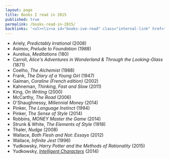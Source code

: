 ```yaml
---
layout: page
title: Books I read in 2015
published: true
permalink: /books-read-in-2015/
backlinks: '<ul><li><a id="books-ive-read" class="internal-link" href="/books-ive-read/">Books I&#39;ve read</a></li></ul>'
---
```


* Ariely, _Predictably Irrational_ (2008) 
* Asimov, _Prelude to Foundation_ (1988) 
* Aurelius, _Meditations_ (180) 
* Carroll, _Alice's Adventures in Wonderland & Through the Looking-Glass_ (1871) 
* Coelho, _The Alchemist_ (1988) 
* Frank, _The Diary of a Young Girl_ (1947) 
* Gaiman, _Coraline (French edition)_ (2002) 
* Kahneman, _Thinking, Fast and Slow_ (2011) 
* King, _On Writing_ (2000) 
* McCarthy, _The Road_ (2006) 
* O'Shaughnessy, _Millennial Money_ (2014) 
* Pinker, _The Language Instinct_ (1994) 
* Pinker, _The Sense of Style_ (2014) 
* Robbins, _MONEY Master the Game_ (2014) 
* Strunk & White, _The Elements of Style_ (1918) 
* Thaler, _Nudge_ (2008) 
* Wallace, _Both Flesh and Not: Essays_ (2012) 
* Wallace, _Infinite Jest_ (1996) 
* Yudkowsky, _Harry Potter and the Methods of Rationality_ (2015) 
* Yudkowsky, _[Intelligent Characters](https://yudkowsky.tumblr.com/writing)_ (2014) 
